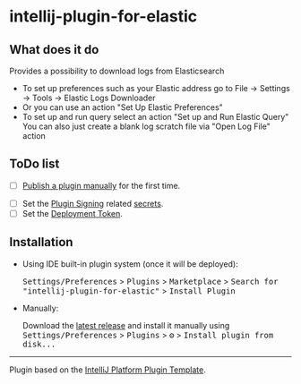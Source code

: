 # intellij-plugin-for-elastic

<!-- ![Build](https://github.com/KreslavskiKD/intellij-plugin-for-elastic/workflows/Build/badge.svg)
[![Version](https://img.shields.io/jetbrains/plugin/v/PLUGIN_ID.svg)](https://plugins.jetbrains.com/plugin/PLUGIN_ID)
[![Downloads](https://img.shields.io/jetbrains/plugin/d/PLUGIN_ID.svg)](https://plugins.jetbrains.com/plugin/PLUGIN_ID)
-->

<!-- Plugin description -->
## What does it do
Provides a possibility to download logs from Elasticsearch
- To set up preferences such as your Elastic address go to File -> Settings -> Tools -> Elastic Logs Downloader
- Or you can use an action "Set Up Elastic Preferences"
- To set up and run query select an action "Set up and Run Elastic Query" 
You can also just create a blank log scratch file via "Open Log File" action
<!-- Plugin description end -->

## ToDo list
- [ ] [Publish a plugin manually](https://plugins.jetbrains.com/docs/intellij/publishing-plugin.html?from=IJPluginTemplate) for the first time.
<!--  - [ ] Set the `PLUGIN_ID` in the above README badges. -->
- [ ] Set the [Plugin Signing](https://plugins.jetbrains.com/docs/intellij/plugin-signing.html?from=IJPluginTemplate) related [secrets](https://github.com/JetBrains/intellij-platform-plugin-template#environment-variables).
- [ ] Set the [Deployment Token](https://plugins.jetbrains.com/docs/marketplace/plugin-upload.html?from=IJPluginTemplate).

## Installation

- Using IDE built-in plugin system (once it will be deployed):
  
  <kbd>Settings/Preferences</kbd> > <kbd>Plugins</kbd> > <kbd>Marketplace</kbd> > <kbd>Search for "intellij-plugin-for-elastic"</kbd> >
  <kbd>Install Plugin</kbd>
  
- Manually:

  Download the [latest release](https://github.com/KreslavskiKD/intellij-plugin-for-elastic/releases/latest) and install it manually using
  <kbd>Settings/Preferences</kbd> > <kbd>Plugins</kbd> > <kbd>⚙️</kbd> > <kbd>Install plugin from disk...</kbd>


---
Plugin based on the [IntelliJ Platform Plugin Template][template].

[template]: https://github.com/JetBrains/intellij-platform-plugin-template
[docs:plugin-description]: https://plugins.jetbrains.com/docs/intellij/plugin-user-experience.html#plugin-description-and-presentation
